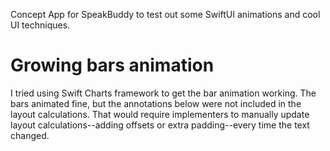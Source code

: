 Concept App for SpeakBuddy to test out some SwiftUI animations and cool UI techniques.

# Growing bars animation

I tried using Swift Charts framework to get the bar animation working. The bars animated fine, but the annotations below were not included in the layout calculations. That would require implementers to manually update layout calculations--adding offsets or extra padding--every time the text changed.
